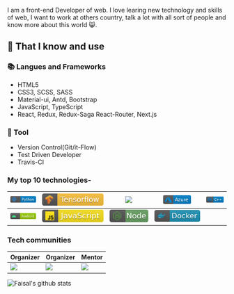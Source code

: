 

 I am a front-end Developer of web. I love learing new technology and skills of web, I want to work at others country, talk a lot with all sort of people and know more about this world 😸.

## 🧠 That I know and use
### 📚 Langues and Frameworks
- HTML5
- CSS3, SCSS, SASS
- Material-ui, Antd, Bootstrap
- JavaScript, TypeScript
- React, Redux, Redux-Saga React-Router, Next.js

### 🔧 Tool
- Version Control(Git/it-Flow)
- Test Driven Developer
- Travis-CI

### My top 10 technologies-

|![](https://github.com/FaisalHafeez/FaisalHafeez/blob/master/badges/python.png)|![](https://github.com/FaisalHafeez/FaisalHafeez/blob/master/badges/tensorflow.svg)|![](https://github.com/FaisalHafeez/FaisalHafeez/badges/gcp.png)|![](https://github.com/FaisalHafeez/FaisalHafeez/blob/master/badges/azure.png)|![](https://github.com/FaisalHafeez/FaisalHafeez/blob/master/badges/c++.png)|
|---|---|---|---|---|
|![](https://github.com/FaisalHafeez/FaisalHafeez/blob/master/badges/android.png)|![](https://github.com/FaisalHafeez/FaisalHafeez/blob/master/badges/javascript.svg)|![](https://github.com/FaisalHafeez/FaisalHafeez/blob/master/badges/node.svg)|![](https://github.com/FaisalHafeez/FaisalHafeez/blob/master/badges/docker.svg)|

### Tech communities

|Organizer|Organizer|Mentor|
|---------|---------|------|
|<a href="https://kotlinmumbai.tech"><img src="https://github.com/FaisalHafeez/FaisalHafeez/blob/master/communities/kotlin_mumbai.png" height="100px"></a>|<a href="https://community.mozilla.org/groups/mozilla-mumbai/"><img src="https://github.com/FaisalHafeez/FaisalHafeez/blob/master/communities/mozilla_mumbai.png" height="100px"></a>|<a href="https://www.meetup.com/tfugmumbai/"><img src="https://github.com/FaisalHafeez/FaisalHafeez/blob/master/communities/tfug_mumbai.png" height="100px"></a>|

![Faisal's github stats](https://github-readme-stats.vercel.app/api?username=FaisalHafeez&show_icons=true&title_color=fff&icon_color=79ff97&text_color=9f9f9f&bg_color=151515)



